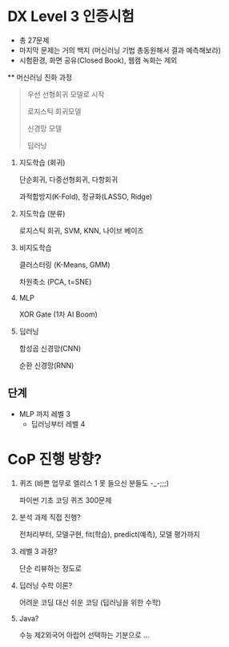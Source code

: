 # DX Level 3 인증시험

* 총 27문제
* 마지막 문제는 거의 백지
   (머신러닝 기법 총동원해서 결과 예측해보라)
* 시험환경, 화면 공유(Closed Book), 웹캠 녹화는 제외

** 머신러닝 진화 과정

> 우선 선형회귀 모델로 시작
> 
> 로지스틱 회귀모델
>
> 신경망 모델
>
> 딥러닝 

1. 지도학습 (회귀)

   단순회귀, 다중선형회귀, 다항회귀
   
   과적합방지(K-Fold), 정규화(LASSO, Ridge)

2. 지도학습 (분류)

   로지스틱 회귀, SVM, KNN, 나이브 베이즈

3. 비지도학습

   클러스터링 (K-Means, GMM)
   
   차원축소 (PCA, t=SNE)
   
4. MLP

   XOR Gate (1차 AI Boom)

5. 딥러닝

   합성곱 신경망(CNN)
   
   순환 신경망(RNN)

## 단계

* MLP 까지 레벨 3 
   * 딥러닝부터 레벨 4

# CoP 진행 방향?
1. 퀴즈 (바쁜 업무로 엘리스 1 못 들으신 분들도 -_-;;;)

   파이썬 기초 코딩 퀴즈 300문제
   
2. 분석 과제 직접 진행?

   전처리부터, 모델구현, fit(학습), predict(예측), 모델 평가까지

3. 레벨 3 과정?
   
   단순 리뷰하는 정도로
   
4. 딥러닝 수학 이론?

   어려운 코딩 대신 쉬운 코딩 (딥러닝을 위한 수학)
      
5. Java?

   수능 제2외국어 아랍어 선택하는 기분으로 ...

